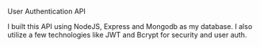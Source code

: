 User Authentication API

I built this API using NodeJS, Express and Mongodb as my database. I also utilize a few technologies like JWT and Bcrypt for security and user auth.
